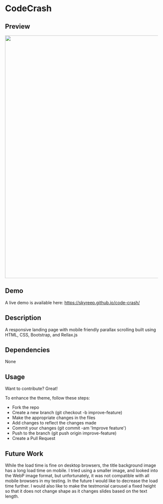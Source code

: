 # CodeCrash

## Preview
<img src="/images/responsive-demo.gif?raw=true" width="800px">

## Demo
A live demo is available here: https://skyreep.github.io/code-crash/

## Description
A responsive landing page with mobile friendly parallax scrolling built using HTML, CSS, Bootstrap, and Rellax.js

## Dependencies
None

## Usage
Want to contribute? Great!

To enhance the theme, follow these steps:
<ul>
  <li>Fork the repo</li>
  <li>Create a new branch (git checkout -b improve-feature)</li>
  <li>Make the appropriate changes in the files</li>
  <li>Add changes to reflect the changes made</li>
  <li>Commit your changes (git commit -am 'Improve feature')</li>
  <li>Push to the branch (git push origin improve-feature)</li>
  <li>Create a Pull Request</li>
</ul>

## Future Work
While the load time is fine on desktop browsers, the title background image has a long load time on mobile. I tried using a smaller image, and looked into the WebP image format, but unfortunately, it was not compatible with all mobile browsers in my testing. In the future I would like to decrease the load time further. I would also like to make the testmonial carousel a fixed height so that it does not change shape as it changes slides based on the text length.
